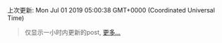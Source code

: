 
  
 上次更新: Mon Jul 01 2019 05:00:38 GMT+0000 (Coordinated Universal Time) 

 > 仅显示一小时内更新的post, [更多...](screenshots/)
  